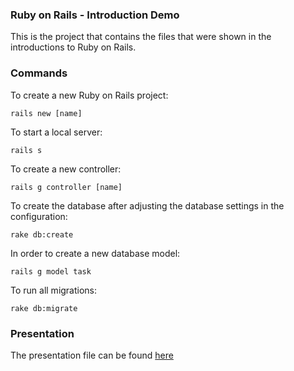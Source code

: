 ### Ruby on Rails - Introduction Demo

This is the project that contains the files that were shown in the introductions to Ruby on Rails.

### Commands

To create a new Ruby on Rails project:

```
rails new [name]
```

To start a local server:

```
rails s
```

To create a new controller:

```
rails g controller [name]
```

To create the database after adjusting the database settings in the configuration:

```
rake db:create
```

In order to create a new database model:

```
rails g model task
```

To run all migrations:

```
rake db:migrate
```



### Presentation

The presentation file can be found [here](/presentation.pptx)



